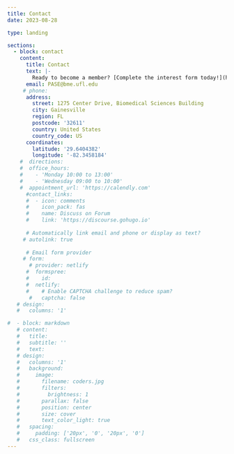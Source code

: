 ```yaml
---
title: Contact
date: 2023-08-28

type: landing

sections:
  - block: contact
    content:
      title: Contact
      text: |-
        Ready to become a member? [Complete the interest form today!](https://ufl.qualtrics.com/jfe/form/SV_ewFhF3vrD2qodxQ) If you have any questions, feel free to reach out via email or speak to one of our members. Be sure to [follow us on social media](https://gator-pase-links.netlify.app)!
      email: PASE@bme.ufl.edu
     # phone: 
      address:
        street: 1275 Center Drive, Biomedical Sciences Building
        city: Gainesville
        region: FL
        postcode: '32611'
        country: United States
        country_code: US
      coordinates:
        latitude: '29.6404382'
        longitude: '-82.3458184'
    #  directions: 
    #  office_hours:
    #    - 'Monday 10:00 to 13:00'
    #    - 'Wednesday 09:00 to 10:00'
    #  appointment_url: 'https://calendly.com'
      #contact_links:
      #  - icon: comments
      #    icon_pack: fas
      #    name: Discuss on Forum
      #    link: 'https://discourse.gohugo.io'
    
      # Automatically link email and phone or display as text?
     # autolink: true
    
      # Email form provider
     # form:
       # provider: netlify
      #  formspree:
      #    id:
      #  netlify:
      #    # Enable CAPTCHA challenge to reduce spam?
       #   captcha: false
   # design:
   #   columns: '1'

#  - block: markdown
   # content:
   #   title:
   #   subtitle: ''
   #   text:
   # design:
   #   columns: '1'
   #   background:
   #     image: 
   #       filename: coders.jpg
   #       filters:
   #         brightness: 1
   #       parallax: false
   #       position: center
   #       size: cover
   #       text_color_light: true
   #   spacing:
   #     padding: ['20px', '0', '20px', '0']
   #   css_class: fullscreen
---
```

